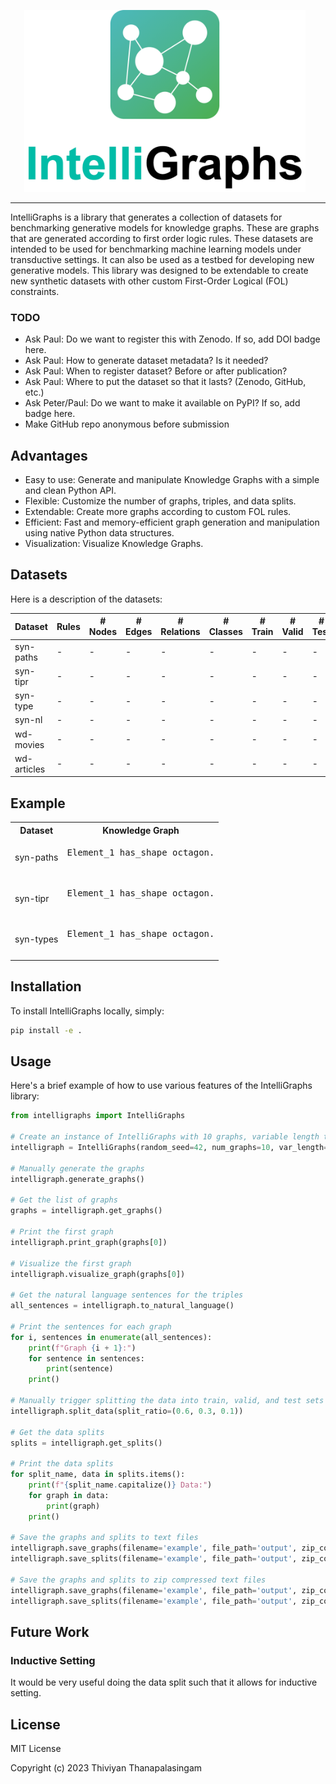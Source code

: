 <p  align="center">
    <img src="images/IntelliGraph-logo.png" width="450px;" style="max-width: 100%;  margin-right:10px;">
<p>

---

IntelliGraphs is a library that generates a collection of datasets for benchmarking generative models for knowledge
graphs. These are graphs that are generated according to first order logic rules. These datasets are intended to be used
for benchmarking machine learning models under transductive settings. It can also be used as a testbed for developing
new generative models. This library was designed to be extendable to create new synthetic datasets with other custom 
First-Order Logical (FOL) constraints.

### TODO

* Ask Paul: Do we want to register this with Zenodo. If so, add DOI badge here.
* Ask Paul: How to generate dataset metadata? Is it needed?
* Ask Paul: When to register dataset? Before or after publication?
* Ask Paul: Where to put the dataset so that it lasts? (Zenodo, GitHub, etc.)
* Ask Peter/Paul: Do we want to make it available on PyPI? If so, add badge here.
* Make GitHub repo anonymous before submission

## Advantages

* Easy to use: Generate and manipulate Knowledge Graphs with a simple and clean Python API.
* Flexible: Customize the number of graphs, triples, and data splits.
* Extendable: Create more graphs according to custom FOL rules.
* Efficient: Fast and memory-efficient graph generation and manipulation using native Python data structures.
* Visualization: Visualize Knowledge Graphs.

## Datasets

Here is a description of the datasets:

| Dataset | Rules | # Nodes | # Edges | # Relations | # Classes | # Train | # Valid | # Test |
|---------|-------------|---------|---------|-------------|-----------|---------|---------|--------|
|syn-paths|-|-|-|-| - |-|-|-|
|syn-tipr|-|-|-|-|-|-|-|-|
|syn-type|-|-|-|-|-|-|-|-|
|syn-nl|-|-|-|-|-|-|-|-|
|wd-movies|-|-|-|-|-|-|-|-|
|wd-articles|-|-|-|-|-|-|-|-|

## Example

<table>
  <tr>
    <th>Dataset</th>
    <th>Knowledge Graph</th>
  </tr>
  <tr>
    <td>syn-paths</td>
    <td><pre>
Element_1 has_shape octagon.
    </pre></td>
  </tr>
  <tr>
    <td>syn-tipr</td>
    <td><pre>
Element_1 has_shape octagon.
    </pre></td>
  </tr>
  <tr>
    <td>syn-types</td>
    <td><pre>
Element_1 has_shape octagon.
    </pre></td>
  </tr>
</table>

## Installation

To install IntelliGraphs locally, simply:

```bash
pip install -e .
```

## Usage

Here's a brief example of how to use various features of the IntelliGraphs library:

```python
from intelligraphs import IntelliGraphs

# Create an instance of IntelliGraphs with 10 graphs, variable length triples, and a random seed of 42
intelligraph = IntelliGraphs(random_seed=42, num_graphs=10, var_length=True, min_triples=2, max_triples=5)

# Manually generate the graphs
intelligraph.generate_graphs()

# Get the list of graphs
graphs = intelligraph.get_graphs()

# Print the first graph
intelligraph.print_graph(graphs[0])

# Visualize the first graph
intelligraph.visualize_graph(graphs[0])

# Get the natural language sentences for the triples
all_sentences = intelligraph.to_natural_language()

# Print the sentences for each graph
for i, sentences in enumerate(all_sentences):
    print(f"Graph {i + 1}:")
    for sentence in sentences:
        print(sentence)
    print()

# Manually trigger splitting the data into train, valid, and test sets
intelligraph.split_data(split_ratio=(0.6, 0.3, 0.1))

# Get the data splits
splits = intelligraph.get_splits()

# Print the data splits
for split_name, data in splits.items():
    print(f"{split_name.capitalize()} Data:")
    for graph in data:
        print(graph)
    print()

# Save the graphs and splits to text files
intelligraph.save_graphs(filename='example', file_path='output', zip_compression=False)
intelligraph.save_splits(filename='example', file_path='output', zip_compression=False)

# Save the graphs and splits to zip compressed text files
intelligraph.save_graphs(filename='example', file_path='output', zip_compression=True)
intelligraph.save_splits(filename='example', file_path='output', zip_compression=True)
```

## Future Work

### Inductive Setting

It would be very useful doing the data split such that it allows for inductive setting.

## License

MIT License

Copyright (c) 2023 Thiviyan Thanapalasingam
